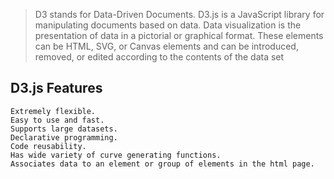 

>D3 stands for Data-Driven Documents. D3.js is a JavaScript library for manipulating documents based on data. 
>Data visualization is the presentation of data in a pictorial or graphical format. 
>These elements can be HTML, SVG, or Canvas elements and can be introduced, removed, or edited according to the contents of the data set
## D3.js Features
    Extremely flexible.
    Easy to use and fast.
    Supports large datasets.
    Declarative programming.
    Code reusability.
    Has wide variety of curve generating functions.
    Associates data to an element or group of elements in the html page.
